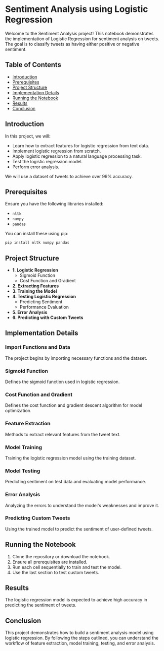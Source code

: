 # Sentiment Analysis using Logistic Regression

Welcome to the Sentiment Analysis project! This notebook demonstrates the implementation of Logistic Regression for sentiment analysis on tweets. The goal is to classify tweets as having either positive or negative sentiment.

## Table of Contents

- [Introduction](#introduction)
- [Prerequisites](#prerequisites)
- [Project Structure](#project-structure)
- [Implementation Details](#implementation-details)
- [Running the Notebook](#running-the-notebook)
- [Results](#results)
- [Conclusion](#conclusion)

## Introduction

In this project, we will:
- Learn how to extract features for logistic regression from text data.
- Implement logistic regression from scratch.
- Apply logistic regression to a natural language processing task.
- Test the logistic regression model.
- Perform error analysis.

We will use a dataset of tweets to achieve over 99% accuracy.

## Prerequisites

Ensure you have the following libraries installed:
- `nltk`
- `numpy`
- `pandas`

You can install these using pip:

```bash
pip install nltk numpy pandas
```

## Project Structure

- **1. Logistic Regression**
  - Sigmoid Function
  - Cost Function and Gradient
- **2. Extracting Features**
- **3. Training the Model**
- **4. Testing Logistic Regression**
  - Predicting Sentiment
  - Performance Evaluation
- **5. Error Analysis**
- **6. Predicting with Custom Tweets**

## Implementation Details

### Import Functions and Data

The project begins by importing necessary functions and the dataset.

### Sigmoid Function

Defines the sigmoid function used in logistic regression.

### Cost Function and Gradient

Defines the cost function and gradient descent algorithm for model optimization.

### Feature Extraction

Methods to extract relevant features from the tweet text.

### Model Training

Training the logistic regression model using the training dataset.

### Model Testing

Predicting sentiment on test data and evaluating model performance.

### Error Analysis

Analyzing the errors to understand the model's weaknesses and improve it.

### Predicting Custom Tweets

Using the trained model to predict the sentiment of user-defined tweets.

## Running the Notebook

1. Clone the repository or download the notebook.
2. Ensure all prerequisites are installed.
3. Run each cell sequentially to train and test the model.
4. Use the last section to test custom tweets.

## Results

The logistic regression model is expected to achieve high accuracy in predicting the sentiment of tweets.

## Conclusion

This project demonstrates how to build a sentiment analysis model using logistic regression. By following the steps outlined, you can understand the workflow of feature extraction, model training, testing, and error analysis.

